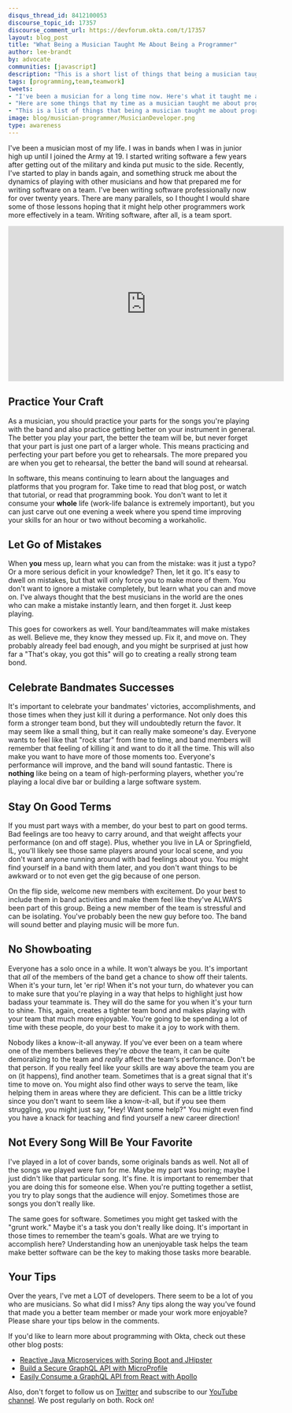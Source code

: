 ```yaml
---
disqus_thread_id: 8412100053
discourse_topic_id: 17357
discourse_comment_url: https://devforum.okta.com/t/17357
layout: blog_post
title: "What Being a Musician Taught Me About Being a Programmer"
author: lee-brandt
by: advocate
communities: [javascript]
description: "This is a short list of things that being a musician taught me about being a programmer."
tags: [programming,team,teamwork]
tweets:
- "I've been a musician for a long time now. Here's what it taught me about being a programmer."
- "Here are some things that my time as a musician taught me about programming on a team"
- "This is a list of things that being a musician taught me about programming."
image: blog/musician-programmer/MusicianDeveloper.png
type: awareness
---
```


I've been a musician most of my life. I was in bands when I was in junior high up until I joined the Army at 19. I started writing software a few years after getting out of the military and kinda put music to the side. Recently, I've started to play in bands again, and something struck me about the dynamics of playing with other musicians and how that prepared me for writing software on a team. I've been writing software professionally now for over twenty years. There are many parallels, so I thought I would share some of those lessons hoping that it might help other programmers work more effectively in a team. Writing software, after all, is a team sport.

<div style="text-align: center; margin-bottom: 1.25rem">
<iframe width="560" height="315" src="https://www.youtube.com/embed/Z0ZvIxZOAUU" frameborder="0" allow="accelerometer; autoplay; clipboard-write; encrypted-media; gyroscope; picture-in-picture" allowfullscreen></iframe>
</div>

## Practice Your Craft

As a musician, you should practice your parts for the songs you're playing with the band and also practice getting better on your instrument in general. The better you play your part, the better the team will be, but never forget that your part is just one part of a larger whole. This means practicing and perfecting your part before you get to rehearsals. The more prepared you are when you get to rehearsal, the better the band will sound at rehearsal. 

In software, this means continuing to learn about the languages and platforms that you program for. Take time to read that blog post, or watch that tutorial, or read that programming book. You don't want to let it consume your **whole** life (work-life balance is extremely important), but you can just carve out one evening a week where you spend time improving your skills for an hour or two without becoming a workaholic.

## Let Go of Mistakes

When **you** mess up, learn what you can from the mistake: was it just a typo? Or a more serious deficit in your knowledge? Then, let it go. It's easy to dwell on mistakes, but that will only force you to make more of them. You don't want to ignore a mistake completely, but learn what you can and move on. I've always thought that the best musicians in the world are the ones who can make a mistake instantly learn, and then forget it. Just keep playing.

This goes for coworkers as well. Your band/teammates will make mistakes as well. Believe me, they know they messed up. Fix it, and move on. They probably already feel bad enough, and you might be surprised at just how far a "That's okay, you got this" will go to creating a really strong team bond.

## Celebrate Bandmates Successes

It's important to celebrate your bandmates' victories, accomplishments, and those times when they just kill it during a performance. Not only does this form a stronger team bond, but they will undoubtedly return the favor. It may seem like a small thing, but it can really make someone's day. Everyone wants to feel like that "rock star" from time to time, and band members will remember that feeling of killing it and want to do it all the time. This will also make you want to have more of those moments too. Everyone's performance will improve, and the band will sound fantastic. There is **nothing** like being on a team of high-performing players, whether you're playing a local dive bar or building a large software system. 

## Stay On Good Terms

If you must part ways with a member, do your best to part on good terms. Bad feelings are too heavy to carry around, and that weight affects your performance (on and off stage). Plus, whether you live in LA or Springfield, IL, you'll likely see those same players around your local scene, and you don't want anyone running around with bad feelings about you. You might find yourself in a band with them later, and you don't want things to be awkward or to not even get the gig because of one person.

On the flip side, welcome new members with excitement. Do your best to include them in band activities and make them feel like they've ALWAYS been part of this group. Being a new member of the team is stressful and can be isolating. You've probably been the new guy before too. The band will sound better and playing music will be more fun.

## No Showboating

Everyone has a solo once in a while. It won't always be you. It's important that *all* of the members of the band get a chance to show off their talents. When it's your turn, let 'er rip! When it's not your turn, do whatever you can to make sure that you're playing in a way that helps to highlight just how badass your teammate is. They will do the same for you when it's your turn to shine. This, again, creates a tighter team bond and makes playing with your team that much more enjoyable. You're going to be spending a lot of time with these people, do your best to make it a joy to work with them.

Nobody likes a know-it-all anyway. If you've ever been on a team where one of the members believes they're *above* the team, it can be quite demoralizing to the team and *really* affect the team's performance. Don't be that person. If you really feel like your skills are way above the team you are on (it happens), find another team. Sometimes that is a great signal that it's time to move on. You might also find other ways to serve the team, like helping them in areas where they are deficient. This can be a little tricky since you don't want to seem like a know-it-all, but if you see them struggling, you might just say, "Hey! Want some help?" You might even find you have a knack for teaching and find yourself a new career direction!

## Not Every Song Will Be Your Favorite

I've played in a lot of cover bands, some originals bands as well. Not all of the songs we played were fun for me. Maybe my part was boring; maybe I just didn't like that particular song. It's fine. It is important to remember that you are doing this for someone else. When you're putting together a setlist, you try to play songs that the audience will enjoy. Sometimes those are songs you don't really like.

The same goes for software. Sometimes you might get tasked with the "grunt work." Maybe it's a task you don't really like doing. It's important in those times to remember the team's goals. What are we trying to accomplish here? Understanding how an unenjoyable task helps the team make better software can be the key to making those tasks more bearable.

## Your Tips

Over the years, I've met a LOT of developers. There seem to be a lot of you who are musicians. So what did I miss? Any tips along the way you've found that made you a better team member or made your work more enjoyable? Please share your tips below in the comments.

If you'd like to learn more about programming with Okta, check out these other blog posts:

* [Reactive Java Microservices with Spring Boot and JHipster](/blog/2021/01/20/reactive-java-microservices)
* [Build a Secure GraphQL API with MicroProfile](/blog/2021/01/11/microprofile-graphql)
* [Easily Consume a GraphQL API from React with Apollo](/blog/2021/01/08/graphql-apollo-react)

Also, don't forget to follow us on [Twitter](https://twitter.com/oktadev) and subscribe to our [YouTube channel](https://youtube.com/c/oktadev). We post regularly on both. Rock on!